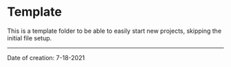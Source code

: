 # Template

This is a template folder to be able to easily start new projects, skipping the initial file setup.

---

Date of creation: 7-18-2021
